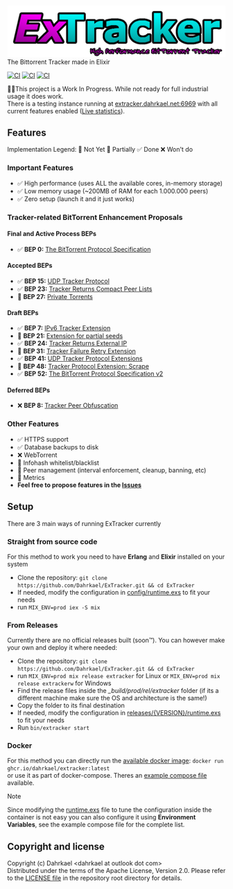 ![ExTracker](.github/extracker-logo.png)
The Bittorrent Tracker made in Elixir

[![CI](https://github.com/Dahrkael/ExTracker/actions/workflows/build-on-push.yml/badge.svg)](https://github.com/Dahrkael/ExTracker/actions/workflows/build-on-push.yml)
[![CI](https://github.com/Dahrkael/ExTracker/actions/workflows/test-on-push.yml/badge.svg)](https://github.com/Dahrkael/ExTracker/actions/workflows/test-on-push.yml)
[![CI](https://github.com/Dahrkael/ExTracker/actions/workflows/docker-release.yml/badge.svg)](https://github.com/Dahrkael/ExTracker/actions/workflows/docker-release.yml)

👷‍♂️This project is a Work In Progress. While not ready for full industrial usage it does work.  
There is a testing instance running at [extracker.dahrkael.net:6969](http://extracker.dahrkael.net:6969/about) with all current features enabled ([Live statistics](http://extracker.dahrkael.net:9568/tracker-stats.html)).

## Features
Implementation Legend: 
🔲 Not Yet 🔰 Partially ✅ Done ❌ Won't do

### Important Features
- ✅ High performance (uses ALL the available cores, in-memory storage)
- ✅ Low memory usage (~200MB of RAM for each 1.000.000 peers)
- ✅ Zero setup (launch it and it just works)

### Tracker-related BitTorrent Enhancement Proposals

#### Final and Active Process BEPs
- ✅ **BEP 0:** [The BitTorrent Protocol Specification](https://www.bittorrent.org/beps/bep_0003.html)
#### Accepted BEPs
- ✅ **BEP 15:** [UDP Tracker Protocol](https://www.bittorrent.org/beps/bep_0015.html)
- ✅ **BEP 23:** [Tracker Returns Compact Peer Lists](https://www.bittorrent.org/beps/bep_0023.html)
- 🔲 **BEP 27:** [Private Torrents](https://www.bittorrent.org/beps/bep_0027.html)
#### Draft BEPs
- ✅ **BEP 7:** [IPv6 Tracker Extension](https://www.bittorrent.org/beps/bep_0007.html)
- 🔲 **BEP 21:** [Extension for partial seeds](https://www.bittorrent.org/beps/bep_0021.html)
- ✅ **BEP 24:** [Tracker Returns External IP](https://www.bittorrent.org/beps/bep_0024.html)
- 🔲 **BEP 31:** [Tracker Failure Retry Extension](https://www.bittorrent.org/beps/bep_0031.html)
- ✅ **BEP 41:** [UDP Tracker Protocol Extensions](https://www.bittorrent.org/beps/bep_0041.html)
- 🔰 **BEP 48:** [Tracker Protocol Extension: Scrape](https://www.bittorrent.org/beps/bep_0048.html)
- ✅ **BEP 52:** [The BitTorrent Protocol Specification v2](https://www.bittorrent.org/beps/bep_0052.html)
#### Deferred BEPs
- ❌ **BEP 8:** [Tracker Peer Obfuscation](https://www.bittorrent.org/beps/bep_0008.html)

### Other Features
- ✅ HTTPS support
- ✅ Database backups to disk
- ❌ WebTorrent
- 🔰 Infohash whitelist/blacklist
- 🔰 Peer management (interval enforcement, cleanup, banning, etc)
- 🔰 Metrics
- **Feel free to propose features in the [Issues](https://github.com/Dahrkael/ExTracker/issues)**

## Setup
There are 3 main ways of running ExTracker currently

### Straight from source code
For this method to work you need to have **Erlang** and **Elixir** installed on your system
- Clone the repository: `git clone https://github.com/Dahrkael/ExTracker.git && cd ExTracker`
- If needed, modify the configuration in [config/runtime.exs](https://github.com/Dahrkael/ExTracker/blob/master/config/runtime.exs) to fit your needs
- run `MIX_ENV=prod iex -S mix`

### From Releases
Currently there are no official releases built (soon™️). You can however make your own and deploy it where needed:
- Clone the repository: `git clone https://github.com/Dahrkael/ExTracker.git && cd ExTracker`
- run `MIX_ENV=prod mix release extracker` for Linux or `MIX_ENV=prod mix release extrackerw` for Windows
- Find the release files inside the *_build/prod/rel/extracker* folder (if its a different machine make sure the OS and architecture is the same!)
- Copy the folder to its final destination
- If needed, modify the configuration in [releases/{VERSION}/runtime.exs](https://github.com/Dahrkael/ExTracker/blob/master/config/runtime.exs) to fit your needs
- Run `bin/extracker start`

### Docker
For this method you can directly run the [available docker image](https://github.com/Dahrkael/ExTracker/pkgs/container/extracker/422008654?tag=latest): `docker run ghcr.io/dahrkael/extracker:latest`  
or use it as part of docker-compose. Theres an [example compose file](https://github.com/Dahrkael/ExTracker/blob/master/docker-compose.yml) available.

> [!NOTE]
> Since modifying the [runtime.exs](https://github.com/Dahrkael/ExTracker/blob/master/config/runtime.exs) file to tune the configuration inside the container is not easy you can also configure it using **Environment Variables**, see the example compose file for the complete list.

## Copyright and license

Copyright (c) Dahrkael \<dahrkael at outlook dot com\>  
Distributed under the terms of the Apache License, Version 2.0. Please refer to the [LICENSE file](https://github.com/Dahrkael/ExTracker/blob/master/LICENSE) in the repository root directory for details.
